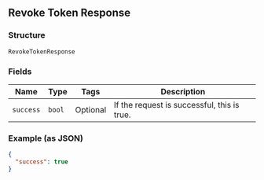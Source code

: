 ## Revoke Token Response

### Structure

`RevokeTokenResponse`

### Fields

| Name | Type | Tags | Description |
|  --- | --- | --- | --- |
| `success` | `bool` | Optional | If the request is successful, this is true. |

### Example (as JSON)

```json
{
  "success": true
}
```

